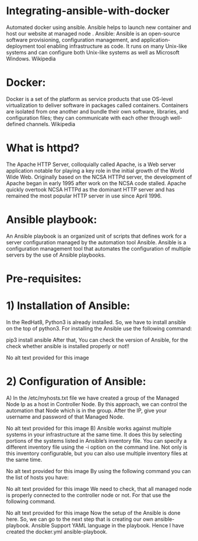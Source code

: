 # Integrating-ansible-with-docker
Automated docker using ansible. Ansible helps to launch new container and host our website at managed node .
Ansible:
Ansible is an open-source software provisioning, configuration management, and application-deployment tool enabling infrastructure as code. It runs on many Unix-like systems and can configure both Unix-like systems as well as Microsoft Windows. Wikipedia





# Docker:
Docker is a set of the platform as service products that use OS-level virtualization to deliver software in packages called containers. Containers are isolated from one another and bundle their own software, libraries, and configuration files; they can communicate with each other through well-defined channels. Wikipedia





# What is httpd?
The Apache HTTP Server, colloquially called Apache, is a Web server application notable for playing a key role in the initial growth of the World Wide Web. Originally based on the NCSA HTTPd server, the development of Apache began in early 1995 after work on the NCSA code stalled. Apache quickly overtook NCSA HTTPd as the dominant HTTP server and has remained the most popular HTTP server in use since April 1996.






# Ansible playbook:
An Ansible playbook is an organized unit of scripts that defines work for a server configuration managed by the automation tool Ansible. Ansible is a configuration management tool that automates the configuration of multiple servers by the use of Ansible playbooks.

# Pre-requisites:

# 1) Installation of Ansible:

 In the RedHat8, Python3 is already installed. So, we have to install ansible on the top of python3. For installing the Ansible use the following command:

 pip3 install ansible
After that, You can check the version of Ansible, for the check whether ansible is installed properly or not!!

No alt text provided for this image




# 2) Configuration of Ansible:

A) In the /etc/myhosts.txt file we have created a group of the Managed Node Ip as a host in Controller Node. By this approach, we can control the automation that Node which is in the group. After the IP, give your username and password of that Managed Node.

No alt text provided for this image
B) Ansible works against multiple systems in your infrastructure at the same time. It does this by selecting portions of the systems listed in Ansible’s inventory file. You can specify a different inventory file using the -i <path> option on the command line. Not only is this inventory configurable, but you can also use multiple inventory files at the same time.

No alt text provided for this image
By using the following command you can the list of hosts you have:

No alt text provided for this image
We need to check, that all managed node is properly connected to the controller node or not. For that use the following command.

No alt text provided for this image
Now the setup of the Ansible is done here. So, we can go to the next step that is creating our own ansible-playbook. Ansible Support YAML language in the playbook. Hence I have created the docker.yml ansible-playbook.
